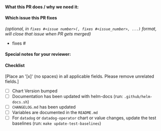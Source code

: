 #### What this PR does / why we need it:

#### Which issue this PR fixes
*(optional, in `fixes #<issue number>(, fixes #<issue_number>, ...)` format, will close that issue when PR gets merged)*
  - fixes #

#### Special notes for your reviewer:

#### Checklist
[Place an '[x]' (no spaces) in all applicable fields. Please remove unrelated fields.]
- [ ] Chart Version bumped
- [ ] Documentation has been updated with helm-docs (run: `.github/helm-docs.sh`)
- [ ] `CHANGELOG.md` has been updated
- [ ] Variables are documented in the `README.md`
- [ ] For `datadog` or `datadog-operator` chart or value changes, update the test baselines (run: `make update-test-baselines`)
